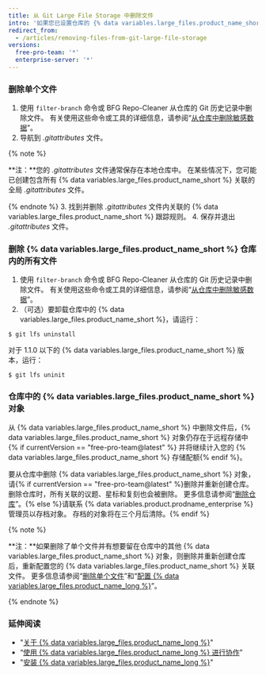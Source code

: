 ```yaml
---
title: 从 Git Large File Storage 中删除文件
intro: '如果您已设置仓库的 {% data variables.large_files.product_name_short %}，则可以从 {% data variables.large_files.product_name_short %} 中删除所有文件或文件的子集。'
redirect_from:
  - /articles/removing-files-from-git-large-file-storage
versions:
  free-pro-team: '*'
  enterprise-server: '*'
---
```


### 删除单个文件

1.  使用 `filter-branch` 命令或 BFG Repo-Cleaner 从仓库的 Git 历史记录中删除文件。 有关使用这些命令或工具的详细信息，请参阅“[从仓库中删除敏感数据](/articles/removing-sensitive-data-from-a-repository)”。
2. 导航到 *.gitattributes* 文件。

  {% note %}

  **注：**您的 *.gitattributes* 文件通常保存在本地仓库中。 在某些情况下，您可能已创建包含所有 {% data variables.large_files.product_name_short %} 关联的全局 *.gitattributes* 文件。

  {% endnote %}
3. 找到并删除 *.gitattributes* 文件内关联的 {% data variables.large_files.product_name_short %} 跟踪规则。
4. 保存并退出 *.gitattributes* 文件。

### 删除 {% data variables.large_files.product_name_short %} 仓库内的所有文件

1. 使用 `filter-branch` 命令或 BFG Repo-Cleaner 从仓库的 Git 历史记录中删除文件。 有关使用这些命令或工具的详细信息，请参阅“[从仓库中删除敏感数据](/articles/removing-sensitive-data-from-a-repository)”。
2. （可选）要卸载仓库中的 {% data variables.large_files.product_name_short %}，请运行：
  ```shell
  $ git lfs uninstall
  ```
  对于 1.1.0 以下的 {% data variables.large_files.product_name_short %} 版本，运行：
  ```shell
  $ git lfs uninit
  ```

### 仓库中的 {% data variables.large_files.product_name_short %} 对象

从 {% data variables.large_files.product_name_short %} 中删除文件后，{% data variables.large_files.product_name_short %} 对象仍存在于远程存储中{% if currentVersion == "free-pro-team@latest" %} 并将继续计入您的 {% data variables.large_files.product_name_short %} 存储配额{% endif %}。

要从仓库中删除 {% data variables.large_files.product_name_short %} 对象，请{% if currentVersion == "free-pro-team@latest" %}删除并重新创建仓库。 删除仓库时，所有关联的议题、星标和复刻也会被删除。 更多信息请参阅“[删除仓库](/github/administering-a-repository/deleting-a-repository)”。{% else %}请联系 {% data variables.product.prodname_enterprise %} 管理员以存档对象。 存档的对象将在三个月后清除。{% endif %}

{% note %}

**注：**如果删除了单个文件并有想要留在仓库中的其他 {% data variables.large_files.product_name_short %} 对象，则删除并重新创建仓库后，重新配置您的 {% data variables.large_files.product_name_short %} 关联文件。 更多信息请参阅“[删除单个文件](#removing-a-single-file)”和“[配置 {% data variables.large_files.product_name_long %}](/github/managing-large-files/configuring-git-large-file-storage)”。

{% endnote %}

### 延伸阅读

- "[关于 {% data variables.large_files.product_name_long %}](/articles/about-git-large-file-storage)"
- “[使用 {% data variables.large_files.product_name_long %} 进行协作](/articles/collaboration-with-git-large-file-storage/)”
- "[安装 {% data variables.large_files.product_name_long %}](/articles/installing-git-large-file-storage)"
